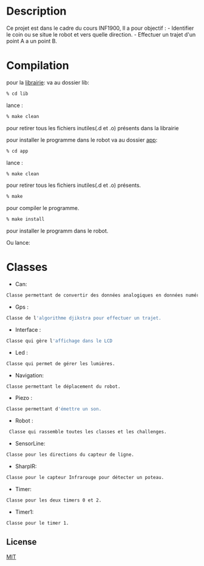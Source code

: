 # Description

Ce projet est dans le cadre du cours INF1900,
Il a pour objectif : 
	- Identifier le coin ou se situe le robot et vers quelle direction.
	- Effectuer un trajet d'un point A a un point B.

# Compilation
pour la [librairie](https://github.com/asikouky/Robot-Project/tree/main/lib): va au dossier lib:
```bash
% cd lib
```
 lance  :

```bash
% make clean
```
pour retirer tous les fichiers inutiles(.d et .o) présents dans la librairie 

pour installer le programme dans le robot va au dossier [app](https://github.com/asikouky/Robot-Project/tree/main/app):
```bash
% cd app
```
lance  :

```bash
% make clean
```
pour retirer tous les fichiers inutiles(.d et .o) présents.

```bash
% make
```
pour compiler le programme.

```bash
% make install
```
pour installer le programm dans le robot.

Ou lance:

# Classes
- Can: 
```bash
Classe permettant de convertir des données analogiques en données numériques.
```
 - Gps :
```bash
Classe de l'algorithme djikstra pour effectuer un trajet.
``` 

- Interface : 
```bash
Classe qui gère l'affichage dans le LCD
``` 
- Led : 
```bash
Classe qui permet de gérer les lumières.
``` 
- Navigation:
```bash
Classe permettant le déplacement du robot.
```  
- Piezo : 
```bash
Classe permettant d'émettre un son.
``` 
- Robot : 
```bash
 Classe qui rassemble toutes les classes et les challenges.
```
- SensorLine: 
```bash
Classe pour les directions du capteur de ligne.
``` 
- SharpIR: 
```bash
Classe pour le capteur Infrarouge pour détecter un poteau.
``` 
- Timer: 
```bash
Classe pour les deux timers 0 et 2.
``` 
- Timer1: 
```bash
Classe pour le timer 1.
``` 



## License

[MIT](https://choosealicense.com/licenses/mit/)
